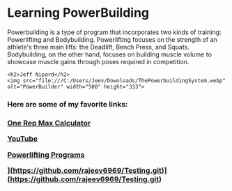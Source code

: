 <!DOCTYPE html>
<html lang="en">
<head>
    <title>My First HTML Website</title>
</head>
<body>
    <h1>Learning PowerBuilding</h1>
    <p>Powerbuilding is a type of program that incorporates two kinds of training: Powerlifting and Bodybuilding. Powerlifting focuses on the strength of an athlete's three main lifts: the Deadlift, Bench Press, and Squats. Bodybuilding, on the other hand, focuses on building muscle volume to showcase muscle gains through poses required in competition.</p>

    <h2>Jeff Nipard</h2>
    <img src="file:///C:/Users/Jeev/Downloads/ThePowerbuildingSystem.webp" alt="PowerBuilder" width="500" height="333">
    
<h3>Here are some of my favorite links:<h3/>
    <p><a href="https://exrx.net/Calculators/OneRepMax/Calculator">One Rep Max Calculator</a></p>
    <p><a href="https://www.youtube.com/">YouTube</a></p>
    <p><a href="https://www.powerliftingtowin.com/powerlifting-programs/">Powerlifting Programs</a></p>
    
](https://github.com/rajeev6969/Testing.git)](https://github.com/rajeev6969/Testing.git)
